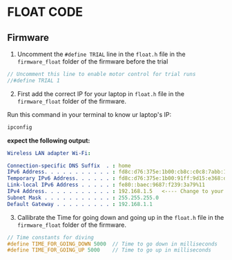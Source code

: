 # FLOAT CODE

## Firmware 

1) Uncomment the `#define TRIAL` line in the `float.h` file in the `firmware_float` folder of the firmware before the trial 

```cpp
// Uncomment this line to enable motor control for trial runs
//#define TRIAL 1
```

2) First add the correct IP for your laptop in `float.h` file in the `firmware_float` folder of the firmware.


Run this command in your terminal to know ur laptop's IP:

```bash
ipconfig
```

**expect the following output:**

``` yaml
Wireless LAN adapter Wi-Fi:

Connection-specific DNS Suffix  . : home
IPv6 Address. . . . . . . . . . . : fd8c:d76:375e:1b00:cb8c:c0c8:7abb:18ed
Temporary IPv6 Address. . . . . . : fd8c:d76:375e:1b00:91ff:9d15:e368:daa2
Link-local IPv6 Address . . . . . : fe80::baec:9687:f239:3a79%11
IPv4 Address. . . . . . . . . . . : 192.168.1.5   <---- Change to your laptop IP in the float.h         
Subnet Mask . . . . . . . . . . . : 255.255.255.0
Default Gateway . . . . . . . . . : 192.168.1.1
```

3) Callibrate the Time for going down and going up in the `float.h` file in the `firmware_float` folder of the firmware.

``` cpp
// Time constants for diving
#define TIME_FOR_GOING_DOWN 5000  // Time to go down in milliseconds
#define TIME_FOR_GOING_UP 5000    // Time to go up in milliseconds